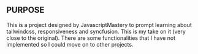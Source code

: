 ## PURPOSE
This is a project designed by JavascriptMastery to prompt learning about tailwindcss, responsiveness and syncfusion. This is my take on it (very close to the original). There are some functionalities that I have not implemented so I could move on to other projects.
